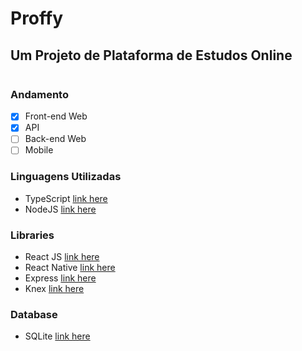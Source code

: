 # Proffy
## Um Projeto de Plataforma de Estudos Online
![]()

### Andamento
- [x] Front-end Web
- [x] API
- [ ] Back-end Web
- [ ] Mobile

### Linguagens Utilizadas
- TypeScript [link here](https://www.typescriptlang.org)
- NodeJS [link here](https://nodejs.org/en/)

### Libraries
- React JS [link here](https://pt-br.reactjs.org)
- React Native [link here](https://reactnative.dev)
- Express [link here](https://expressjs.com/pt-br/)
- Knex [link here](http://knexjs.org)

### Database
- SQLite [link here](https://www.sqlite.org/version3.html)
